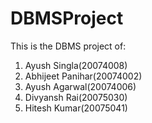 # DBMSProject
This is the DBMS project of: <br>
1. Ayush Singla(20074008)<br>
2. Abhijeet Panihar(20074002)<br>
3. Ayush Agarwal(20074006)<br>
4. Divyansh Rai(20075030)<br>
5. Hitesh Kumar(20075041)<br>